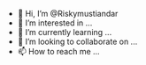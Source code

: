 - 👋 Hi, I’m @Riskymustiandar
- 👀 I’m interested in ...
- 🌱 I’m currently learning ...
- 💞️ I’m looking to collaborate on ...
- 📫 How to reach me ...

<!---
Riskymustiandar/Riskymustiandar is a ✨ special ✨ repository because its `README.md` (this file) appears on your GitHub profile.
You can click the Preview link to take a look at your changes.
--->
